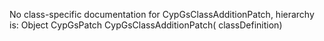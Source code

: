 No class-specific documentation for CypGsClassAdditionPatch, hierarchy is: 
Object
  CypGsPatch
    CypGsClassAdditionPatch( classDefinition)
